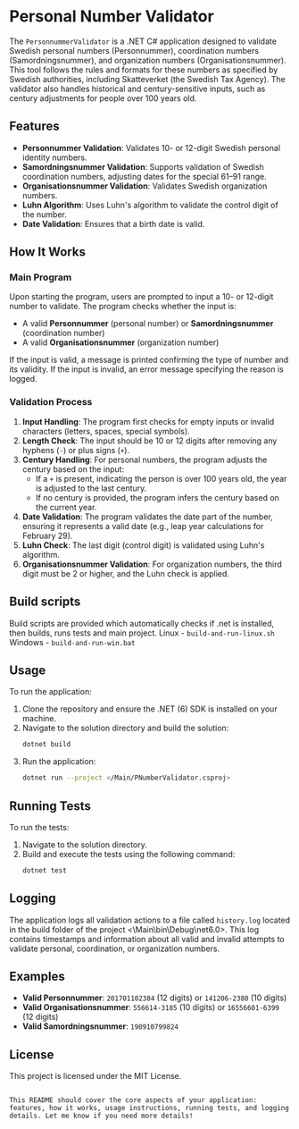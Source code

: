 
# Personal Number Validator

The `PersonnummerValidator` is a .NET C# application designed to validate Swedish personal numbers (Personnummer), coordination numbers (Samordningsnummer), and organization numbers (Organisationsnummer). This tool follows the rules and formats for these numbers as specified by Swedish authorities, including Skatteverket (the Swedish Tax Agency). The validator also handles historical and century-sensitive inputs, such as century adjustments for people over 100 years old.

## Features

- **Personnummer Validation**: Validates 10- or 12-digit Swedish personal identity numbers.
- **Samordningsnummer Validation**: Supports validation of Swedish coordination numbers, adjusting dates for the special 61–91 range.
- **Organisationsnummer Validation**: Validates Swedish organization numbers.
- **Luhn Algorithm**: Uses Luhn's algorithm to validate the control digit of the number.
- **Date Validation**: Ensures that a birth date is valid.

## How It Works

### Main Program

Upon starting the program, users are prompted to input a 10- or 12-digit number to validate. The program checks whether the input is:

- A valid **Personnummer** (personal number) or **Samordningsnummer** (coordination number)
- A valid **Organisationsnummer** (organization number)

If the input is valid, a message is printed confirming the type of number and its validity. If the input is invalid, an error message specifying the reason is logged.

### Validation Process

1. **Input Handling**: The program first checks for empty inputs or invalid characters (letters, spaces, special symbols).
2. **Length Check**: The input should be 10 or 12 digits after removing any hyphens (`-`) or plus signs (`+`).
3. **Century Handling**: For personal numbers, the program adjusts the century based on the input:
   - If a `+` is present, indicating the person is over 100 years old, the year is adjusted to the last century.
   - If no century is provided, the program infers the century based on the current year.
4. **Date Validation**: The program validates the date part of the number, ensuring it represents a valid date (e.g., leap year calculations for February 29).
5. **Luhn Check**: The last digit (control digit) is validated using Luhn's algorithm.
6. **Organisationsnummer Validation**: For organization numbers, the third digit must be 2 or higher, and the Luhn check is applied.

## Build scripts
Build scripts are provided which automatically checks if .net is installed, then builds, runs tests and main project.
Linux - `build-and-run-linux.sh`
Windows - `build-and-run-win.bat`

## Usage

To run the application:

1. Clone the repository and ensure the .NET (6) SDK is installed on your machine.
2. Navigate to the solution directory and build the solution:
   ```bash
   dotnet build
   ```
3. Run the application:
   ```bash
   dotnet run --project </Main/PNumberValidator.csproj>
   ```


## Running Tests

To run the tests:

1. Navigate to the solution directory.
2. Build and execute the tests using the following command:
   ```bash
   dotnet test
   ```
## Logging

The application logs all validation actions to a file called `history.log` located in the build folder of the project <\Main\bin\Debug\net6.0>. This log contains timestamps and information about all valid and invalid attempts to validate personal, coordination, or organization numbers.

## Examples

- **Valid Personnummer**: `201701102384` (12 digits) or `141206-2380` (10 digits)
- **Valid Organisationsnummer**: `556614-3185` (10 digits) or `16556601-6399` (12 digits)
- **Valid Samordningsnummer**: `190910799824`

## License

This project is licensed under the MIT License.
```

This README should cover the core aspects of your application: features, how it works, usage instructions, running tests, and logging details. Let me know if you need more details!